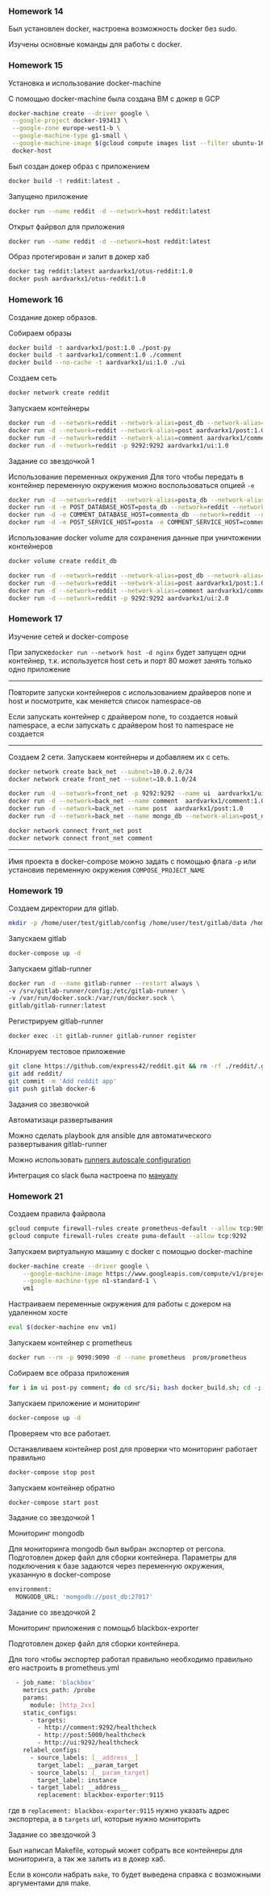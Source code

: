 ### Homework 14

Был установлен docker, настроена возможность docker без sudo.

Изучены основные команды для работы с docker.

### Homework 15

Установка и использование docker-machine

С помощью docker-machine была создана ВМ с докер в GCP

```bash
docker-machine create --driver google \
 --google-project docker-193413 \
 --google-zone europe-west1-b \
 --google-machine-type g1-small \
 --google-machine-image $(gcloud compute images list --filter ubuntu-1604-lts --uri) \
 docker-host
```

Был создан докер образ с приложением

```bash
docker build -t reddit:latest .
```

Запущено приложение

```bash
docker run --name reddit -d --network=host reddit:latest
```

Открыт файрвол для приложения

```bash
docker run --name reddit -d --network=host reddit:latest
```

Образ протегирован и залит в докер хаб

```bash
docker tag reddit:latest aardvarkx1/otus-reddit:1.0
docker push aardvarkx1/otus-reddit:1.0
```

### Homework 16

Создание докер образов.

Собираем образы

```bash
docker build -t aardvarkx1/post:1.0 ./post-py
docker build -t aardvarkx1/comment:1.0 ./comment
docker build --no-cache -t aardvarkx1/ui:1.0 ./ui
```

Создаем сеть

```bash
docker network create reddit
```

Запускаем контейнеры

```bash
docker run -d --network=reddit --network-alias=post_db --network-alias=comment_db mongo:latest
docker run -d --network=reddit --network-alias=post aardvarkx1/post:1.0
docker run -d --network=reddit --network-alias=comment aardvarkx1/comment:1.0
docker run -d --network=reddit -p 9292:9292 aardvarkx1/ui:1.0
```

Задание со звездочкой 1

Использование переменных окружения
Для того чтобы передать в контейнер переменную окружения можно воспользоваться опцией ```-e```

```bash
docker run -d --network=reddit --network-alias=posta_db --network-alias=commenta_db mongo:latest
docker run -d -e POST_DATABASE_HOST=posta_db --network=reddit --network-alias=posta aardvarkx1/post:1.0
docker run -d -e COMMENT_DATABASE_HOST=commenta_db --network=reddit --network-alias=commenta aardvarkx1/comment:1.0
docker run -d -e POST_SERVICE_HOST=posta -e COMMENT_SERVICE_HOST=commenta --network=reddit -p 9292:9292 aardvarkx1/ui:1.0
```

Использование docker volume для сохранения данные при уничтожении контейнеров

```bash
docker volume create reddit_db

docker run -d --network=reddit --network-alias=post_db --network-alias=comment_db -v reddit_db:/data/db mongo:latest
docker run -d --network=reddit --network-alias=post aardvarkx1/post:1.0
docker run -d --network=reddit --network-alias=comment aardvarkx1/comment:1.0
docker run -d --network=reddit -p 9292:9292 aardvarkx1/ui:2.0
```

### Homework 17

Изучение сетей и docker-compose

При запуске```docker run --network host -d nginx``` будет запущен одни контейнер,
т.к. используется host сеть и порт 80 может занять только одно приложение

----

Повторите запуски контейнеров с использованием драйверов
none и host и посмотрите, как меняется список namespace-ов

Если запускать контейнер с драйвером none, то создается новый namespace,
а если запускать с драйвером host то namespace не создается

----

Создаем 2 сети. Запускаем контейнеры и добавляем их с сеть.

```bash
docker network create back_net --subnet=10.0.2.0/24
docker network create front_net --subnet=10.0.1.0/24

docker run -d --network=front_net -p 9292:9292 --name ui  aardvarkx1/ui:1.0
docker run -d --network=back_net --name comment  aardvarkx1/comment:1.0
docker run -d --network=back_net --name post  aardvarkx1/post:1.0
docker run -d --network=back_net --name mongo_db --network-alias=post_db --network-alias=comment_db mongo:latest

docker network connect front_net post
docker network connect front_net comment
```

----

Имя проекта в docker-compose можно задать с помощью флага ```-p``` или установив переменную окружения ```COMPOSE_PROJECT_NAME```

### Homework 19

Создаем директории для gitlab.

```bash
mkdir -p /home/user/test/gitlab/config /home/user/test/gitlab/data /home/user/test/gitlab/logs
```

Запускаем gitlab

```bash
docker-compose up -d
```

Запускаем gitlab-runner

```bash
docker run -d --name gitlab-runner --restart always \
-v /srv/gitlab-runner/config:/etc/gitlab-runner \
-v /var/run/docker.sock:/var/run/docker.sock \
gitlab/gitlab-runner:latest
```

Регистрируем gitlab-runner

```bash
docker exec -it gitlab-runner gitlab-runner register
```

Клонируем тестовое приложение

```bash
git clone https://github.com/express42/reddit.git && rm -rf ./reddit/.git
git add reddit/
git commit -m 'Add reddit app'
git push gitlab docker-6
```

Задания со звезвочкой

Автоматизаци развертывания

Можно сделать playbook для ansible для автоматического развертывания gitlab-runner

Можно использовать [runners autoscale configuration](https://docs.gitlab.com/runner/configuration/autoscale.html)

Интеграция со slack была настроена по [мануалу](https://gitlab.com/help/user/project/integrations/slack.md)

### Homework 21

Создаем правила файрвола

```bash
gcloud compute firewall-rules create prometheus-default --allow tcp:9090
gcloud compute firewall-rules create puma-default --allow tcp:9292
```

Запускаем виртуальную машину с docker c помощью docker-machine

```bash
docker-machine create --driver google \
    --google-machine-image https://www.googleapis.com/compute/v1/projects/ubuntu-os-cloud/global/images/family/ubuntu-1604-lts \
    --google-machine-type n1-standard-1 \
    vm1
```

Настраиваем переменные окружения для работы с докером на удаленном хосте

```bash
eval $(docker-machine env vm1)
```

Запускаем контейнер с prometheus

```bash
docker run --rm -p 9090:9090 -d --name prometheus  prom/prometheus
```

Собираем все образа приложения

```bash
for i in ui post-py comment; do cd src/$i; bash docker_build.sh; cd -; done
```

Запускаем приложение и мониторинг

```bash
docker-compose up -d
```

Проверяем что все работает.

Останавливаем контейнер post для проверки что мониторинг работает правильно

```bash
docker-compose stop post
```

Запускаем контейнер обратно

```bash
docker-compose start post
```

Задание со звездочкой 1

Мониторинг mongodb

Для мониторинга mongodb был выбран экспортер от percona. Подготовлен докер файл для сборки контейнера.
Параметры для подключения к базе задаются через переменную окружения, указанную в docker-compose

```bash
environment:
  MONGODB_URL: 'mongodb://post_db:27017'
```

Задание со звездочкой 2

Мониторинг приложения с помощьб blackbox-exporter

Подготовлен докер файл для сборки контейнера.

Для того чтобы экспортер работал правильно необходимо правильно его настроить в prometheus.yml

```bash
  - job_name: 'blackbox'
    metrics_path: /probe
    params:
      module: [http_2xx]
    static_configs:
      - targets:
        - http://comment:9292/healthcheck
        - http://post:5000/healthcheck
        - http://ui:9292/healthcheck
    relabel_configs:
      - source_labels: [__address__]
        target_label: __param_target
      - source_labels: [__param_target]
        target_label: instance
      - target_label: __address__
        replacement: blackbox-exporter:9115
```

где в ```replacement: blackbox-exporter:9115``` нужно указать адрес экспортера, а в ```targets``` url, которые нужно мониторить

Задание со звездочкой 3

Был написал Makefile, который может собрать все контейнеры для мониторинга, а так же залить из в докер хаб.

Если в консоли набрать ```make```, то будет выведена справка с возможными аргументами для make.
